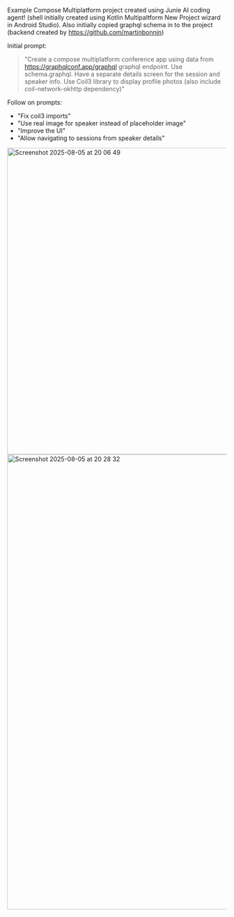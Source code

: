 Example Compose Multiplatform project created using Junie AI coding agent! (shell initially created using 
Kotlin Multipaltform New Project wizard in Android Studio).  Also initially copied graphql schema in to the project (backend created by https://github.com/martinbonnin)

Initial prompt:
>"Create a compose multiplatform conference app using data from https://graphqlconf.app/graphql graphql endpoint.  Use schema.graphql. Have a separate details screen for the session and speaker info.  Use Coil3 library to display profile photos (also include coil-network-okhttp dependency)"

Follow on prompts:
- "Fix coil3 imports"
- "Use real image for speaker instead of placeholder image"
- "Improve the UI"
- "Allow navigating to sessions from speaker details"


<img width="983" height="704" alt="Screenshot 2025-08-05 at 20 06 49" src="https://github.com/user-attachments/assets/1159c77c-debb-4294-a0af-0a3697d073f7" />


<img width="1608" height="1045" alt="Screenshot 2025-08-05 at 20 28 32" src="https://github.com/user-attachments/assets/3944781c-5b9a-47b9-8765-78bb38149041" />
